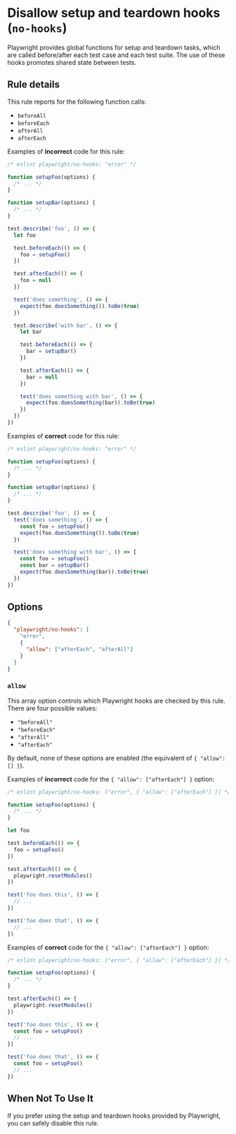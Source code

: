 # Disallow setup and teardown hooks (`no-hooks`)

Playwright provides global functions for setup and teardown tasks, which are
called before/after each test case and each test suite. The use of these hooks
promotes shared state between tests.

## Rule details

This rule reports for the following function calls:

- `beforeAll`
- `beforeEach`
- `afterAll`
- `afterEach`

Examples of **incorrect** code for this rule:

```js
/* eslint playwright/no-hooks: "error" */

function setupFoo(options) {
  /* ... */
}

function setupBar(options) {
  /* ... */
}

test.describe('foo', () => {
  let foo

  test.beforeEach(() => {
    foo = setupFoo()
  })

  test.afterEach(() => {
    foo = null
  })

  test('does something', () => {
    expect(foo.doesSomething()).toBe(true)
  })

  test.describe('with bar', () => {
    let bar

    test.beforeEach(() => {
      bar = setupBar()
    })

    test.afterEach(() => {
      bar = null
    })

    test('does something with bar', () => {
      expect(foo.doesSomething(bar)).toBe(true)
    })
  })
})
```

Examples of **correct** code for this rule:

```js
/* eslint playwright/no-hooks: "error" */

function setupFoo(options) {
  /* ... */
}

function setupBar(options) {
  /* ... */
}

test.describe('foo', () => {
  test('does something', () => {
    const foo = setupFoo()
    expect(foo.doesSomething()).toBe(true)
  })

  test('does something with bar', () => {
    const foo = setupFoo()
    const bar = setupBar()
    expect(foo.doesSomething(bar)).toBe(true)
  })
})
```

## Options

```json
{
  "playwright/no-hooks": [
    "error",
    {
      "allow": ["afterEach", "afterAll"]
    }
  ]
}
```

### `allow`

This array option controls which Playwright hooks are checked by this rule.
There are four possible values:

- `"beforeAll"`
- `"beforeEach"`
- `"afterAll"`
- `"afterEach"`

By default, none of these options are enabled (the equivalent of
`{ "allow": [] }`).

Examples of **incorrect** code for the `{ "allow": ["afterEach"] }` option:

```js
/* eslint playwright/no-hooks: ["error", { "allow": ["afterEach"] }] */

function setupFoo(options) {
  /* ... */
}

let foo

test.beforeEach(() => {
  foo = setupFoo()
})

test.afterEach(() => {
  playwright.resetModules()
})

test('foo does this', () => {
  // ...
})

test('foo does that', () => {
  // ...
})
```

Examples of **correct** code for the `{ "allow": ["afterEach"] }` option:

```js
/* eslint playwright/no-hooks: ["error", { "allow": ["afterEach"] }] */

function setupFoo(options) {
  /* ... */
}

test.afterEach(() => {
  playwright.resetModules()
})

test('foo does this', () => {
  const foo = setupFoo()
  // ...
})

test('foo does that', () => {
  const foo = setupFoo()
  // ...
})
```

## When Not To Use It

If you prefer using the setup and teardown hooks provided by Playwright, you can
safely disable this rule.
